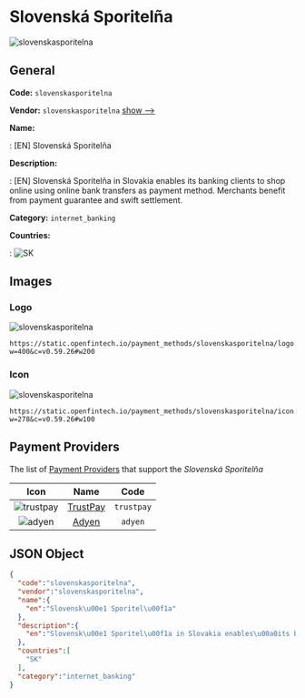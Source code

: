 
# Slovenská Sporitelña 
![slovenskasporitelna](https://static.openfintech.io/payment_methods/slovenskasporitelna/logo.png?w=400&c=v0.59.26#w200)  

## General 
**Code:** `slovenskasporitelna` 
 
**Vendor:** `slovenskasporitelna` [show -->](/vendors/slovenskasporitelna/) 
 
**Name:** 
 
:	[EN] Slovenská Sporitelña 
 
**Description:** 
 
: [EN] Slovenská Sporitelña in Slovakia enables its banking clients to shop online using online bank transfers as payment method. Merchants benefit from payment guarantee and swift settlement.  
 
**Category:** `internet_banking` 
 
**Countries:** 
 
:	![SK](https://cdnjs.cloudflare.com/ajax/libs/flag-icon-css/3.3.0/flags/4x3/sk.svg#w24)  

## Images 

### Logo 
![slovenskasporitelna](https://static.openfintech.io/payment_methods/slovenskasporitelna/logo.png?w=400&c=v0.59.26#w200)  

```
https://static.openfintech.io/payment_methods/slovenskasporitelna/logo.png?w=400&c=v0.59.26#w200
```  

### Icon 
![slovenskasporitelna](https://static.openfintech.io/payment_methods/slovenskasporitelna/icon.png?w=278&c=v0.59.26#w100)  

```
https://static.openfintech.io/payment_methods/slovenskasporitelna/icon.png?w=278&c=v0.59.26#w100
```  

## Payment Providers 
 
The list of [Payment Providers](/payment-providers/) that support the _Slovenská Sporitelña_ 

|Icon|Name|Code| 
|:---:|:---:|:---:| 
|![trustpay](https://static.openfintech.io/payment_providers/trustpay/icon.png?w=278&c=v0.59.26#w100) |[TrustPay](/payment-providers/trustpay/)|`trustpay`| 
|![adyen](https://static.openfintech.io/payment_providers/adyen/icon.svg?w=278&c=v0.59.26#w100) |[Adyen](/payment-providers/adyen/)|`adyen`| 
 

## JSON Object 

```json
{
  "code":"slovenskasporitelna",
  "vendor":"slovenskasporitelna",
  "name":{
    "en":"Slovensk\u00e1 Sporitel\u00f1a"
  },
  "description":{
    "en":"Slovensk\u00e1 Sporitel\u00f1a in Slovakia enables\u00a0its banking clients to shop online using online bank transfers as payment method. Merchants benefit from payment guarantee and swift settlement.\u00a0"
  },
  "countries":[
    "SK"
  ],
  "category":"internet_banking"
}
```  
